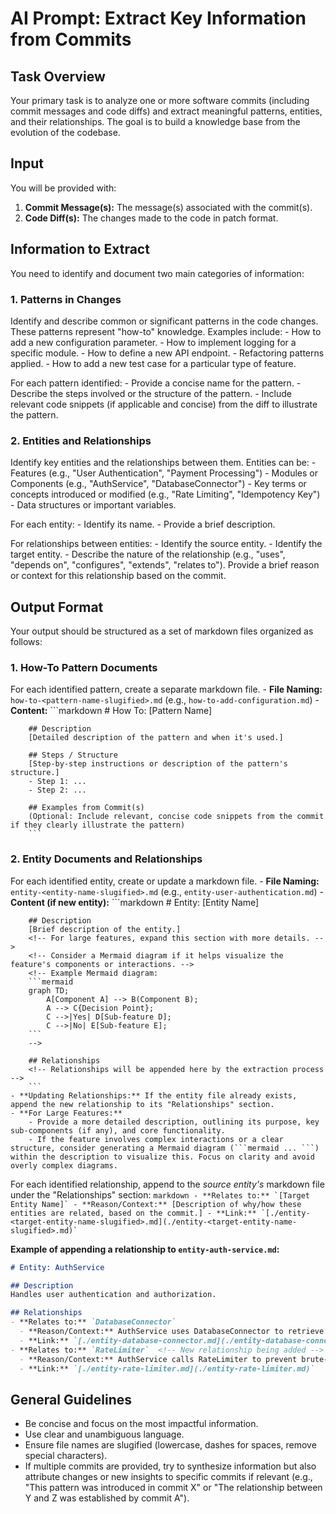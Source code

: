 # AI Prompt: Extract Key Information from Commits

## Task Overview

Your primary task is to analyze one or more software commits (including commit messages and code diffs) and extract meaningful patterns, entities, and their relationships. The goal is to build a knowledge base from the evolution of the codebase.

## Input

You will be provided with:
1.  **Commit Message(s):** The message(s) associated with the commit(s).
2.  **Code Diff(s):** The changes made to the code in patch format.

## Information to Extract

You need to identify and document two main categories of information:

### 1. Patterns in Changes

Identify and describe common or significant patterns in the code changes. These patterns represent "how-to" knowledge. Examples include:
    - How to add a new configuration parameter.
    - How to implement logging for a specific module.
    - How to define a new API endpoint.
    - Refactoring patterns applied.
    - How to add a new test case for a particular type of feature.

For each pattern identified:
    - Provide a concise name for the pattern.
    - Describe the steps involved or the structure of the pattern.
    - Include relevant code snippets (if applicable and concise) from the diff to illustrate the pattern.

### 2. Entities and Relationships

Identify key entities and the relationships between them. Entities can be:
    - Features (e.g., "User Authentication", "Payment Processing")
    - Modules or Components (e.g., "AuthService", "DatabaseConnector")
    - Key terms or concepts introduced or modified (e.g., "Rate Limiting", "Idempotency Key")
    - Data structures or important variables.

For each entity:
    - Identify its name.
    - Provide a brief description.

For relationships between entities:
    - Identify the source entity.
    - Identify the target entity.
    - Describe the nature of the relationship (e.g., "uses", "depends on", "configures", "extends", "relates to"). Provide a brief reason or context for this relationship based on the commit.

## Output Format

Your output should be structured as a set of markdown files organized as follows:

### 1. How-To Pattern Documents

For each identified pattern, create a separate markdown file.
    - **File Naming:** `how-to-<pattern-name-slugified>.md` (e.g., `how-to-add-configuration.md`)
    - **Content:**
        ```markdown
        # How To: [Pattern Name]

        ## Description
        [Detailed description of the pattern and when it's used.]

        ## Steps / Structure
        [Step-by-step instructions or description of the pattern's structure.]
        - Step 1: ...
        - Step 2: ...

        ## Examples from Commit(s)
        (Optional: Include relevant, concise code snippets from the commit if they clearly illustrate the pattern)
        ```

### 2. Entity Documents and Relationships

For each identified entity, create or update a markdown file.
    - **File Naming:** `entity-<entity-name-slugified>.md` (e.g., `entity-user-authentication.md`)
    - **Content (if new entity):**
        ```markdown
        # Entity: [Entity Name]

        ## Description
        [Brief description of the entity.]
        <!-- For large features, expand this section with more details. -->
        <!-- Consider a Mermaid diagram if it helps visualize the feature's components or interactions. -->
        <!-- Example Mermaid diagram:
        ```mermaid
        graph TD;
            A[Component A] --> B(Component B);
            A --> C{Decision Point};
            C -->|Yes| D[Sub-feature D];
            C -->|No| E[Sub-feature E];
        ```
        -->

        ## Relationships
        <!-- Relationships will be appended here by the extraction process -->
        ```
    - **Updating Relationships:** If the entity file already exists, append the new relationship to its "Relationships" section.
    - **For Large Features:**
        - Provide a more detailed description, outlining its purpose, key sub-components (if any), and core functionality.
        - If the feature involves complex interactions or a clear structure, consider generating a Mermaid diagram (```mermaid ... ```) within the description to visualize this. Focus on clarity and avoid overly complex diagrams.

For each identified relationship, append to the *source entity's* markdown file under the "Relationships" section:
        ```markdown
        - **Relates to:** `[Target Entity Name]`
          - **Reason/Context:** [Description of why/how these entities are related, based on the commit.]
          - **Link:** `[./entity-<target-entity-name-slugified>.md](./entity-<target-entity-name-slugified>.md)`
        ```

**Example of appending a relationship to `entity-auth-service.md`:**
```markdown
# Entity: AuthService

## Description
Handles user authentication and authorization.

## Relationships
- **Relates to:** `DatabaseConnector`
  - **Reason/Context:** AuthService uses DatabaseConnector to retrieve user credentials from the database.
  - **Link:** `[./entity-database-connector.md](./entity-database-connector.md)`
- **Relates to:** `RateLimiter`  <!-- New relationship being added -->
  - **Reason/Context:** AuthService calls RateLimiter to prevent brute-force attacks on login attempts, as introduced in commit [commit_hash_or_description].
  - **Link:** `[./entity-rate-limiter.md](./entity-rate-limiter.md)`
```

## General Guidelines
- Be concise and focus on the most impactful information.
- Use clear and unambiguous language.
- Ensure file names are slugified (lowercase, dashes for spaces, remove special characters).
- If multiple commits are provided, try to synthesize information but also attribute changes or new insights to specific commits if relevant (e.g., "This pattern was introduced in commit X" or "The relationship between Y and Z was established by commit A"). 